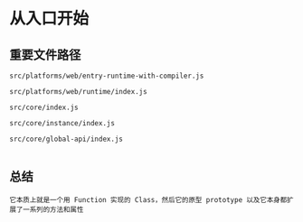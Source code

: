 # 从入口开始


## 重要文件路径
```
src/platforms/web/entry-runtime-with-compiler.js

src/platforms/web/runtime/index.js

src/core/index.js

src/core/instance/index.js

src/core/global-api/index.js


```




## 总结

    它本质上就是一个用 Function 实现的 Class，然后它的原型 prototype 以及它本身都扩展了一系列的方法和属性
